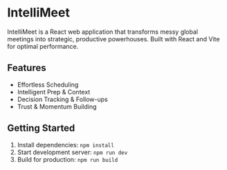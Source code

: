 # IntelliMeet

IntelliMeet is a React web application that transforms messy global meetings into strategic, productive powerhouses. Built with React and Vite for optimal performance.

## Features

- Effortless Scheduling
- Intelligent Prep & Context
- Decision Tracking & Follow-ups
- Trust & Momentum Building

## Getting Started

1. Install dependencies: `npm install`
2. Start development server: `npm run dev`
3. Build for production: `npm run build`
